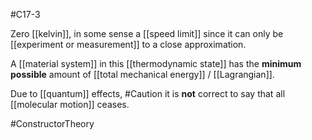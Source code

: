#C17-3 

Zero [[kelvin]], in some sense a [[speed limit]] since it can only be [[experiment or measurement]] to a close approximation.

A [[material system]] in this [[thermodynamic state]] has the **minimum possible** amount of [[total mechanical energy]] / [[Lagrangian]]. 

Due to [[quantum]] effects, #Caution  it is **not** correct to say that all [[molecular motion]] ceases.

#ConstructorTheory